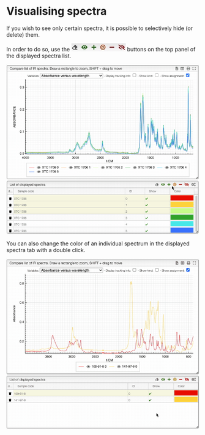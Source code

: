 # Visualising spectra

If you wish to see only certain spectra, it is possible to selectively hide (or delete) them.

In order to do so, use the ![add icons](icons.jpg) buttons on the top panel of the displayed spectra list.

![add showhide](showhide.gif)

You can also change the color of an individual spectrum in the displayed spectra tab with a double click.

![add changecolor](changecolor.gif)